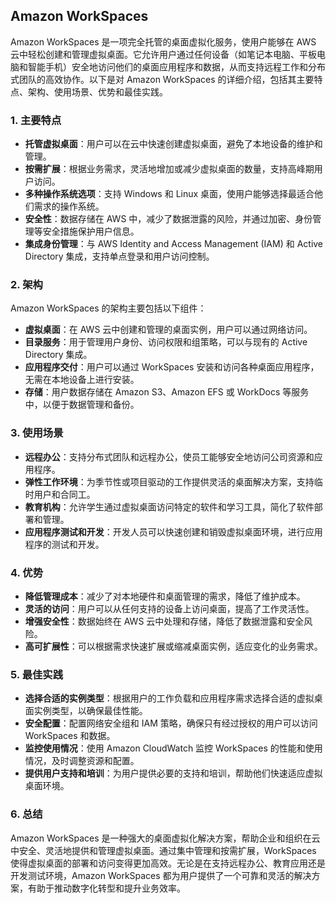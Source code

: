 ## Amazon WorkSpaces

Amazon WorkSpaces 是一项完全托管的桌面虚拟化服务，使用户能够在 AWS 云中轻松创建和管理虚拟桌面。它允许用户通过任何设备（如笔记本电脑、平板电脑和智能手机）安全地访问他们的桌面应用程序和数据，从而支持远程工作和分布式团队的高效协作。以下是对 Amazon WorkSpaces 的详细介绍，包括其主要特点、架构、使用场景、优势和最佳实践。

### 1. **主要特点**
- **托管虚拟桌面**：用户可以在云中快速创建虚拟桌面，避免了本地设备的维护和管理。
- **按需扩展**：根据业务需求，灵活地增加或减少虚拟桌面的数量，支持高峰期用户访问。
- **多种操作系统选项**：支持 Windows 和 Linux 桌面，使用户能够选择最适合他们需求的操作系统。
- **安全性**：数据存储在 AWS 中，减少了数据泄露的风险，并通过加密、身份管理等安全措施保护用户信息。
- **集成身份管理**：与 AWS Identity and Access Management (IAM) 和 Active Directory 集成，支持单点登录和用户访问控制。

### 2. **架构**
Amazon WorkSpaces 的架构主要包括以下组件：
- **虚拟桌面**：在 AWS 云中创建和管理的桌面实例，用户可以通过网络访问。
- **目录服务**：用于管理用户身份、访问权限和组策略，可以与现有的 Active Directory 集成。
- **应用程序交付**：用户可以通过 WorkSpaces 安装和访问各种桌面应用程序，无需在本地设备上进行安装。
- **存储**：用户数据存储在 Amazon S3、Amazon EFS 或 WorkDocs 等服务中，以便于数据管理和备份。

### 3. **使用场景**
- **远程办公**：支持分布式团队和远程办公，使员工能够安全地访问公司资源和应用程序。
- **弹性工作环境**：为季节性或项目驱动的工作提供灵活的桌面解决方案，支持临时用户和合同工。
- **教育机构**：允许学生通过虚拟桌面访问特定的软件和学习工具，简化了软件部署和管理。
- **应用程序测试和开发**：开发人员可以快速创建和销毁虚拟桌面环境，进行应用程序的测试和开发。

### 4. **优势**
- **降低管理成本**：减少了对本地硬件和桌面管理的需求，降低了维护成本。
- **灵活的访问**：用户可以从任何支持的设备上访问桌面，提高了工作灵活性。
- **增强安全性**：数据始终在 AWS 云中处理和存储，降低了数据泄露和安全风险。
- **高可扩展性**：可以根据需求快速扩展或缩减桌面实例，适应变化的业务需求。

### 5. **最佳实践**
- **选择合适的实例类型**：根据用户的工作负载和应用程序需求选择合适的虚拟桌面实例类型，以确保最佳性能。
- **安全配置**：配置网络安全组和 IAM 策略，确保只有经过授权的用户可以访问 WorkSpaces 和数据。
- **监控使用情况**：使用 Amazon CloudWatch 监控 WorkSpaces 的性能和使用情况，及时调整资源和配置。
- **提供用户支持和培训**：为用户提供必要的支持和培训，帮助他们快速适应虚拟桌面环境。

### 6. **总结**
Amazon WorkSpaces 是一种强大的桌面虚拟化解决方案，帮助企业和组织在云中安全、灵活地提供和管理虚拟桌面。通过集中管理和按需扩展，WorkSpaces 使得虚拟桌面的部署和访问变得更加高效。无论是在支持远程办公、教育应用还是开发测试环境，Amazon WorkSpaces 都为用户提供了一个可靠和灵活的解决方案，有助于推动数字化转型和提升业务效率。